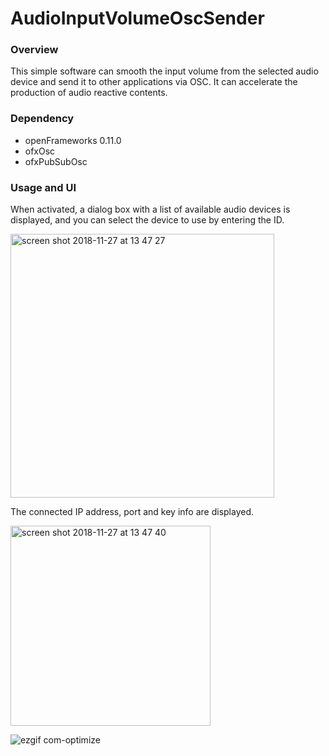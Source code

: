 # AudioInputVolumeOscSender

### Overview
This simple software can smooth the input volume from the selected audio device and send it to other applications via OSC.
It can accelerate the production of audio reactive contents.

### Dependency
- openFrameworks 0.11.0
- ofxOsc
- ofxPubSubOsc


### Usage and UI
When activated, a dialog box with a list of available audio devices is displayed, and you can select the device to use by entering the ID.

<img width="422" alt="screen shot 2018-11-27 at 13 47 27" src="https://user-images.githubusercontent.com/23047341/49059386-fe6faa00-f24b-11e8-88ef-43b4c579fc5d.png">


The connected IP address, port and key info are displayed.

<img width="320" alt="screen shot 2018-11-27 at 13 47 40" src="https://user-images.githubusercontent.com/23047341/49059399-17785b00-f24c-11e8-9b00-02182243f662.png">

![ezgif com-optimize](https://user-images.githubusercontent.com/23047341/49064181-65498f00-f25d-11e8-87be-97c8789ddbba.gif)
